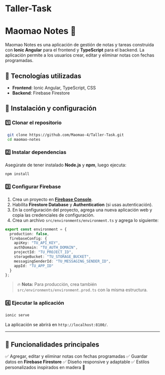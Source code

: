 # Taller-Task

# Maomao Notes 📝

Maomao Notes es una aplicación de gestión de notas y tareas construida con **Ionic Angular** para el frontend y **TypeScript** para el backend. La aplicación permite a los usuarios crear, editar y eliminar notas con fechas programadas.

## 🚀 Tecnologías utilizadas
- **Frontend**: Ionic Angular, TypeScript, CSS
- **Backend**: Firebase Firestore


## 📌 Instalación y configuración

### 1️⃣ Clonar el repositorio
```sh
 git clone https://github.com/Maomao-4/Taller-Task.git
 cd maomao-notes
```

### 2️⃣ Instalar dependencias
Asegúrate de tener instalado **Node.js** y **npm**, luego ejecuta:
```sh
npm install
```

### 3️⃣ Configurar Firebase
1. Crea un proyecto en **[Firebase Console](https://console.firebase.google.com/)**.
2. Habilita **Firestore Database** y **Authentication** (si usas autenticación).
3. En la configuración del proyecto, agrega una nueva aplicación web y copia las credenciales de configuración.
4. Crea un archivo `src/environments/environment.ts` y agrega lo siguiente:

```ts
export const environment = {
  production: false,
  firebaseConfig: {
    apiKey: "TU_API_KEY",
    authDomain: "TU_AUTH_DOMAIN",
    projectId: "TU_PROJECT_ID",
    storageBucket: "TU_STORAGE_BUCKET",
    messagingSenderId: "TU_MESSAGING_SENDER_ID",
    appId: "TU_APP_ID"
  }
};
```

> 🔥 **Nota:** Para producción, crea también `src/environments/environment.prod.ts` con la misma estructura.

### 4️⃣ Ejecutar la aplicación
```sh
ionic serve
```
La aplicación se abrirá en `http://localhost:8100/`.

---

## 🎯 Funcionalidades principales
✅ Agregar, editar y eliminar notas con fechas programadas
✅ Guardar datos en **Firebase Firestore**
✅ Diseño responsive y adaptable
✅ Estilos personalizados inspirados en madera 📜





